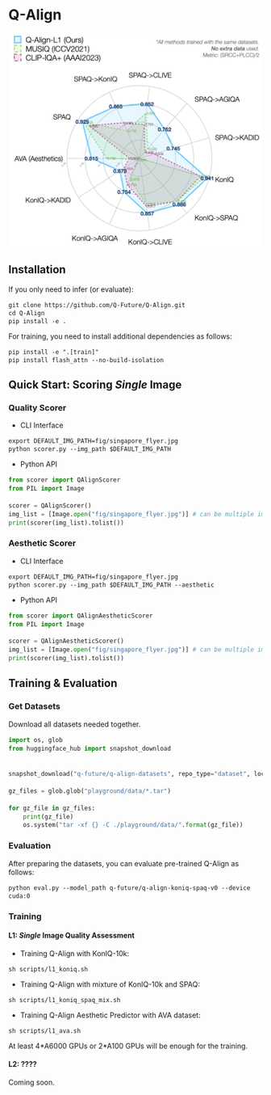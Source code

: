 # Q-Align

![](fig/radar.png)


## Installation

If you only need to infer (or evaluate):

```shell
git clone https://github.com/Q-Future/Q-Align.git
cd Q-Align
pip install -e .
```

For training, you need to install additional dependencies as follows:

```shell
pip install -e ".[train]"
pip install flash_attn --no-build-isolation
```

## Quick Start: Scoring *Single* Image

### Quality Scorer

- CLI Interface

```shell
export DEFAULT_IMG_PATH=fig/singapore_flyer.jpg
python scorer.py --img_path $DEFAULT_IMG_PATH
```

- Python API

```python
from scorer import QAlignScorer
from PIL import Image

scorer = QAlignScorer()
img_list = [Image.open("fig/singapore_flyer.jpg")] # can be multiple images
print(scorer(img_list).tolist())
```

### Aesthetic Scorer

- CLI Interface

```shell
export DEFAULT_IMG_PATH=fig/singapore_flyer.jpg
python scorer.py --img_path $DEFAULT_IMG_PATH --aesthetic
```

- Python API

```python
from scorer import QAlignAestheticScorer
from PIL import Image

scorer = QAlignAestheticScorer()
img_list = [Image.open("fig/singapore_flyer.jpg")] # can be multiple images
print(scorer(img_list).tolist())
```

## Training & Evaluation

### Get Datasets

Download all datasets needed together.

```python
import os, glob
from huggingface_hub import snapshot_download


snapshot_download("q-future/q-align-datasets", repo_type="dataset", local_dir="./playground/data", local_dir_use_symlinks=False)

gz_files = glob.glob("playground/data/*.tar")

for gz_file in gz_files:
    print(gz_file)
    os.system("tar -xf {} -C ./playground/data/".format(gz_file))
```

### Evaluation

After preparing the datasets, you can evaluate pre-trained Q-Align as follows:

```shell
python eval.py --model_path q-future/q-align-koniq-spaq-v0 --device cuda:0
```


### Training

#### L1: *Single* Image Quality Assessment

- Training Q-Align with KonIQ-10k:

```shell
sh scripts/l1_koniq.sh
```

- Training Q-Align with mixture of KonIQ-10k and SPAQ:

```shell
sh scripts/l1_koniq_spaq_mix.sh
```

- Training Q-Align Aesthetic Predictor with AVA dataset:

```shell
sh scripts/l1_ava.sh
```

At least 4\*A6000 GPUs or 2\*A100 GPUs will be enough for the training.


#### L2: ????

Coming soon.


